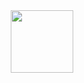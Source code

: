 <div id="header" align="center">
  <img src="https://media.giphy.com/media/v1.Y2lkPTc5MGI3NjExNGQ5ZDkzYWJmMGUyMjZhNTk1NzljOTdiNDVmZGU3ZGFkZjBiMzRjNiZlcD12MV9pbnRlcm5hbF9naWZzX2dpZklkJmN0PXM/xBTSwCTFkgfcdTjHMz/giphy.gif" width="100"/>
</div>
<img src="https://komarev.com/ghpvc/?username=IgorBond108&style=flat-square&color=blue" alt=""/>
